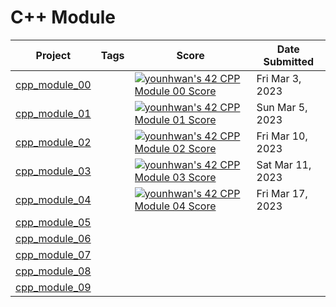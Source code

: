 # C++ Module

| Project                          | Tags                        | Score | Date Submitted   |
| -------------------------------- | --------------------------- | ----- | ---------------- |
| [cpp_module_00](./cpp_module_00) |  | [![younhwan's 42 CPP Module 00 Score](https://badge42.vercel.app/api/v2/cl8h1sspf00640gjzpe8t5f1y/project/3003522)](https://github.com/JaeSeoKim/badge42) | Fri Mar 3, 2023 |
| [cpp_module_01](./cpp_module_01) |  | [![younhwan's 42 CPP Module 01 Score](https://badge42.vercel.app/api/v2/cl8h1sspf00640gjzpe8t5f1y/project/3013876)](https://github.com/JaeSeoKim/badge42) | Sun Mar 5, 2023 |
| [cpp_module_02](./cpp_module_02) |  | [![younhwan's 42 CPP Module 02 Score](https://badge42.vercel.app/api/v2/cl8h1sspf00640gjzpe8t5f1y/project/3015212)](https://github.com/JaeSeoKim/badge42) | Fri Mar 10, 2023 |
| [cpp_module_03](./cpp_module_03) |  | [![younhwan's 42 CPP Module 03 Score](https://badge42.vercel.app/api/v2/cl8h1sspf00640gjzpe8t5f1y/project/3022460)](https://github.com/JaeSeoKim/badge42) | Sat Mar 11, 2023 |
| [cpp_module_04](./cpp_module_04) |  | [![younhwan's 42 CPP Module 04 Score](https://badge42.vercel.app/api/v2/cl8h1sspf00640gjzpe8t5f1y/project/3023354)](https://github.com/JaeSeoKim/badge42) | Fri Mar 17, 2023 |
| [cpp_module_05](./cpp_module_05) |  |  |  |
| [cpp_module_06](./cpp_module_06) |                             |       |                  |
| [cpp_module_07](./cpp_module_07) |                             |       |                  |
| [cpp_module_08](./cpp_module_08) |                             |       |                  |
| [cpp_module_09](./cpp_module_09) |                             |       |                  |